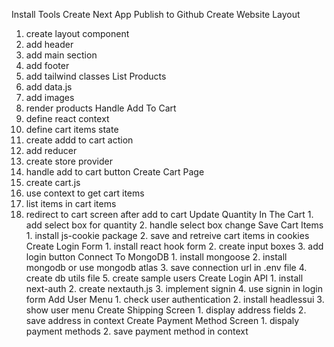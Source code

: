  Install Tools
 Create Next App
 Publish to Github
 Create Website Layout
   1. create layout component
   2. add header
   3. add main section
   4. add footer
   5. add tailwind classes
List Products
   1. add data.js
   2. add images
   3. render products
Handle Add To Cart
   1. define react context
   2. define cart items state
   3. create addd to cart action
   4. add reducer
   5. create store provider
   6. handle add to cart button
Create Cart Page
   1. create cart.js
   2. use context to get cart items
   3. list items in cart items
   4. redirect to cart screen after add to cart
Update Quantity In The Cart
    1. add select box for quantity
    2. handle select box change
Save Cart Items
    1. install js-cookie package
    2. save and retreive cart items in cookies
Create Login Form
    1. install react hook form
    2. create input boxes
    3. add login button
Connect To MongoDB
    1. install mongoose
    2. install mongodb or use mongodb atlas
    3. save connection url in .env file
    4. create db utils file
    5. create sample users
 Create Login API
    1. install next-auth
    2. create nextauth.js
    3. implement signin
    4. use signin in login form
Add User Menu
    1. check user authentication
    2. install headlessui
    3. show user menu
Create Shipping Screen
    1. display address fields
    2. save address in context
Create Payment Method Screen
    1. dispaly payment methods
    2. save payment method in context